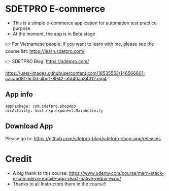 # SDETPRO E-commerce
* This is a simple e-commerce application for automation test practice purpose
* At the moment, the app is in Beta stage

👉 For Vietnamese people, if you want to learn with me, please see the course list:
https://learn.sdetpro.com/

👉 SDETPRO Blog: https://sdetpro.com/

https://user-images.githubusercontent.com/18535553/146566601-cacabd81-5c0d-4bd1-8942-a1d40aa34312.mp4


## App info

```
appPackage: com.sdetpro.shopApp
accActivity: host.exp.exponent.MainActivity
```

## Download App
Please go to: https://github.com/sdetpro-blog/sdetpro-shop-app/releases

# Credit
* A big thank to this course: https://www.udemy.com/course/mern-stack-e-commerce-mobile-app-react-native-redux-expo/
* Thanks to all Instructors there in the course!!
